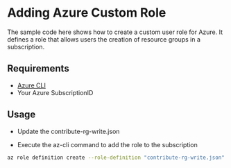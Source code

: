 # Adding Azure Custom Role

The sample code here shows how to create a custom user role for Azure.  It defines a role that allows users the creation of resource groups in a subscription.

## Requirements

- [Azure CLI](https://docs.microsoft.com/en-us/cli/azure/install-azure-cli?view=azure-cli-latest)
- Your Azure SubscriptionID

## Usage

- Update the contribute-rg-write.json

- Execute the az-cli command to add the role to the subscription

``` bash
az role definition create --role-definition "contribute-rg-write.json"
```